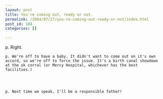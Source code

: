 ```yaml
---
layout: post
title: You're coming out, ready or not.
permalink: /2004/07/27/you-re-coming-out-ready-or-not/index.html
post_id: 184
categories: []

---
```


p. Right.




	p. We're off to have a baby. It didn't want to come out on it's own accord, so we're off to force the issue. It's a birth canal showdown at the ok corral (or Mercy Hospital, whichever has the best facilities.)




	p. Next time we speak, I'll be a responsible father!

